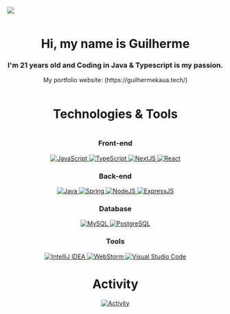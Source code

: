 ![](https://komarev.com/ghpvc/?username=guikaua12&color=dc143c)

<div align="center" style="display: flex; flex-direction: column; align-items: center">
    <div>
        <h1>Hi, my name is Guilherme</h1>
        <h3>I'm 21 years old and Coding in Java & Typescript is my passion.</h3>
        <p>My portfolio website: (https://guilhermekaua.tech/)</p>
    </div>

<div style="display:flex; flex-direction: column">
    <h1>Technologies & Tools</h1>

<div style="max-width: 500px">
    <h3>Front-end</h3>
    <a href="https://github.com/guikaua12">
        <img src="https://img.shields.io/badge/JavaScript-F7DF1E?style=for-the-badge&logo=javascript&logoColor=black"
             alt="JavaScript"/>
        <img src="https://img.shields.io/badge/TypeScript-007ACC?style=for-the-badge&logo=typescript&logoColor=white"
             alt="TypeScript"/>
        <img src="https://img.shields.io/badge/next.js-000000?style=for-the-badge&logo=next.js&logoColor=white"
             alt="NextJS"/>
        <img src="https://img.shields.io/badge/React-20232A?style=for-the-badge&logo=react&logoColor=61DAFB"
             alt="React"/>
    </a>
</div>


<div style="max-width: 500px">
    <h3>Back-end</h3>
    <a href="https://github.com/guikaua12">
        <img src="https://img.shields.io/badge/Java-ED8B00?style=for-the-badge&logo=java&logoColor=white"
             alt="Java"/>
        <img src="https://img.shields.io/badge/spring-%236DB33F.svg?style=for-the-badge&logo=spring&logoColor=white"
             alt="Spring"/>
        <img src="https://img.shields.io/badge/Node.js-43853D?style=for-the-badge&logo=node.js&logoColor=white"
             alt="NodeJS"/>
        <img src="https://img.shields.io/badge/Express.js-404D59?style=for-the-badge&logo=express&logoColor=white"
             alt="ExpressJS"/>
    </a>
</div>

<div style="max-width: 500px">
    <h3>Database</h3>
    <a href="https://github.com/guikaua12">
        <img src="https://img.shields.io/badge/mysql-4479A1.svg?style=for-the-badge&logo=mysql&logoColor=white"
             alt="MySQL"/>
        <img src="https://img.shields.io/badge/postgres-%23316192.svg?style=for-the-badge&logo=postgresql&logoColor=white"
             alt="PostgreSQL"/>
    </a>
</div>

<div style="max-width: 500px">
    <h3>Tools</h3>
    <a href="https://github.com/guikaua12">
        <img src="https://img.shields.io/badge/IntelliJIDEA-000000.svg?style=for-the-badge&logo=intellij-idea&logoColor=white"
             alt="IntelliJ IDEA"/>
        <img src="https://img.shields.io/badge/webstorm-143?style=for-the-badge&logo=webstorm&logoColor=white&color=black"
             alt="WebStorm"/>
        <img src="https://img.shields.io/badge/Visual%20Studio%20Code-0078d7.svg?style=for-the-badge&logo=visual-studio-code&logoColor=white"
             alt="Visual Studio Code"/>
    </a>
</div>
</div>

<div>
    <h1>Activity</h1>
    <a href="https://github.com/guikaua12">
        <img src="https://github-readme-stats.vercel.app/api/wakatime?username=guikaua12&range=all_time&layout=compact&theme=dark"
             alt="Activity">
    </a>
</div>
</div>
